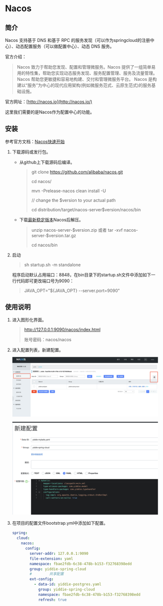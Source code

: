 # Nacos

## 简介

Nacos 支持基于 DNS 和基于 RPC 的服务发现（可以作为springcloud的注册中心）、动态配置服务（可以做配置中心）、动态 DNS 服务。

官方介绍：

> Nacos 致力于帮助您发现、配置和管理微服务。Nacos 提供了一组简单易用的特性集，帮助您实现动态服务发现、服务配置管理、服务及流量管理。
> Nacos 帮助您更敏捷和容易地构建、交付和管理微服务平台。 Nacos 是构建以“服务”为中心的现代应用架构(例如微服务范式、云原生范式)的服务基础设施。

官方网址：[http://nacos.io](http://nacos.io/)

这里我们需要的是Nacos作为配置中心的功能。

## 安装

参考官方文档：[Nacos快速开始](https://nacos.io/zh-cn/docs/quick-start.html)

1. 下载源码或发行包。

   - 从github上下载源码后编译。

     >git clone https://github.com/alibaba/nacos.git
     >
     >cd nacos/
     >
     >mvn -Prelease-nacos clean install -U
     >
     >// change the $version to your actual path
     >
     >cd distribution/target/nacos-server\$version/nacos/bin

   - 下载[最新稳定版本](https://github.com/alibaba/nacos/releases)Nacos后解压。

     >unzip nacos-server-\$version.zip 或者 tar -xvf nacos-server-\$version.tar.gz
     >
     >cd nacos/bin

2. 启动

   > sh startup.sh -m standalone

   程序启动默认占用端口：8848，在bin目录下的startup.sh文件中添加如下一行代码即可更改端口号为9090：

   >JAVA_OPT="${JAVA_OPT} --server.port=9090"

## 使用说明

1. 进入图形化界面。

   >http://127.0.0.1:9090/nacos/index.html
   >
   >账号密码：nacos/nacos

2. 进入配置列表，新建配置。

   ![741C14B2-84FA-438C-BB38-F9A698034C02](./assets/nacos配置1.png)

   ![28A5E345-3B9C-46AE-B988-026E24C7E95A](./assets/nacos配置2.png)

3. 在项目的配置文件bootstrap.yml中添加如下配置。

   ```yml
   spring:
     cloud:
       nacos:
         config:
           server-addr: 127.0.0.1:9090
           file-extension: yaml
           namespace: fbae2fdb-6c38-478b-b153-f32768398edd
           group: yiddie-spring-cloud
           #        共享配置
           ext-config:
             - data-id: yiddie-postgres.yaml
               group: yiddie-spring-cloud
               namespace: fbae2fdb-6c38-478b-b153-f32768398edd
               refresh: true
   ```

   

